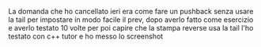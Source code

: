 La domanda che ho cancellato ieri era come fare un pushback senza usare la tail per impostare in modo facile il prev, dopo averlo fatto come esercizio e averlo testato 10 volte per poi capire che la stampa reverse usa la tail l'ho testato con c++ tutor e ho messo lo screenshot
